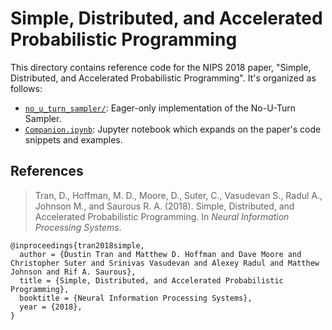 # Simple, Distributed, and Accelerated Probabilistic Programming

This directory contains reference code for the NIPS 2018 paper,
"Simple, Distributed, and Accelerated Probabilistic Programming". It's
organized as follows:

* [`no_u_turn_sampler/`](https://github.com/google-research/google-research/blob/master/simple_probabilistic_programming/no_u_turn_sampler):
  Eager-only implementation of the No-U-Turn Sampler.
* [`Companion.ipynb`](https://github.com/google-research/google-research/blob/master/simple_probabilistic_programming/Companion.ipynb):
  Jupyter notebook which expands on the paper's code snippets and examples.

## References

> Tran, D., Hoffman, M. D., Moore, D., Suter, C., Vasudevan S., Radul A.,
> Johnson M., and Saurous R. A. (2018).
> Simple, Distributed, and Accelerated Probabilistic Programming.
> In _Neural Information Processing Systems_.

```none
@inproceedings{tran2018simple,
  author = {Dustin Tran and Matthew D. Hoffman and Dave Moore and Christopher Suter and Srinivas Vasudevan and Alexey Radul and Matthew Johnson and Rif A. Saurous},
  title = {Simple, Distributed, and Accelerated Probabilistic Programming},
  booktitle = {Neural Information Processing Systems},
  year = {2018},
}
```
